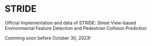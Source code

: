 # STRIDE
Official Implementation and data of STRIDE: Street View-based Environmental Feature Detection and Pedestrian Collision Prediction

Comming soon before October 30, 2023!
